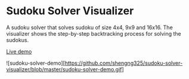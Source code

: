 # Sudoku Solver Visualizer

A sudoku solver that solves sudoku of size 4x4, 9x9 and 16x16. The visualizer shows the step-by-step backtracking process for solving the sudokus.

[Live demo](https://shengng325.github.io/sudoku-solver-visualizer/)

![sudoku-solver-demo][https://github.com/shengng325/sudoku-solver-visualizer/blob/master/sudoku-solver-demo.gif]

